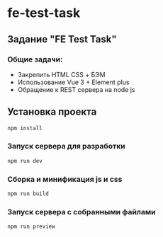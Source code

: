# fe-test-task

## Задание "FE Test Task"
### Общие задачи:
- Закрепить HTML CSS + БЭМ
- Использование Vue 3 + Element plus
- Обращение к REST сервера на node js

## Установка проекта

```sh
npm install
```

### Запуск сервера для разработки

```sh
npm run dev
```

### Сборка и минификация js и css

```sh
npm run build
```

### Запуск сервера с собранными файлами

```sh
npm run preview
```
